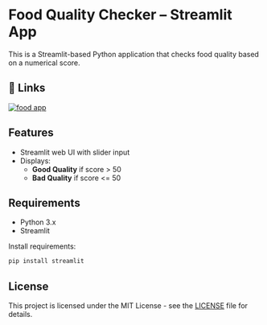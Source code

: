 # Food Quality Checker – Streamlit App

This is a Streamlit-based Python application that checks food quality based on a numerical score.

## 🔗 Links
[![food app](https://img.shields.io/badge/-Streamlit-FF4B4B?style=flat&logo=streamlit&logoColor=white)](https://food-quality.streamlit.app/)

## Features

- Streamlit web UI with slider input
- Displays:
  - **Good Quality** if score > 50
  - **Bad Quality** if score <= 50

## Requirements

- Python 3.x
- Streamlit

Install requirements:

```bash
pip install streamlit
```

## License
This project is licensed under the MIT License - see the [LICENSE](https://github.com/snehs19space/100_Projects/blob/main/LICENSE) file for details.
